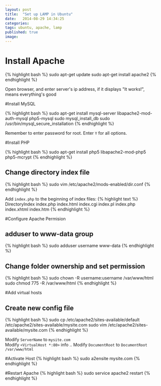 ```yaml
---
layout: post
title:  "Set up LAMP in Ubuntu"
date:   2014-08-29 14:34:25
categories: 
tags: ubuntu, apache, lamp
published: true
image: 
---
```


# Install Apache

{% highlight bash %}
sudo apt-get update
sudo apt-get install apache2
{% endhighlight %}

Open browser, and enter server's ip address, if it displays "It works!", means everything's good 

#Install MySQL

{% highlight bash %}
sudo apt-get install mysql-server libapache2-mod-auth-mysql php5-mysql
sudo mysql_install_db
sudo /usr/bin/mysql_secure_installation
{% endhighlight %}

Remember to enter password for root. Enter `Y` for all options.

#Install PHP

{% highlight bash %}
sudo apt-get install php5 libapache2-mod-php5 php5-mcrypt
{% endhighlight %}

## Change directory index file
{% highlight bash %}
sudo vim /etc/apache2/mods-enabled/dir.conf
{% endhighlight %}

Add `index.php` to the beginning of index files:
{% highlight text %}
<IfModule mod_dir.c>
  DirectoryIndex index.php index.html index.cgi index.pl index.php index.xhtml index.htm
</IfModule>
{% endhighlight %}


#Configure Apache Permision

## adduser to www-data group

{% highlight bash %}
sudo adduser username www-data
{% endhighlight %}

## Change folder ownership and set permission
{% highlight bash %}
sudo chown -R username:username /var/www/html
sudo chmod 775 -R /var/www/html
{% endhighlight %}


#Add virtual hosts

## Create new config file

{% highlight bash %}
sudo cp /etc/apache2/sites-available/default /etc/apache2/sites-available/mysite.com
sudo vim /etc/apache2/sites-available/mysite.com
{% endhighlight %}

Modify `ServerName` to `mysite.com`  
Modify `<VirtualHost *:80>` info ..
Modify `DocumentRoot` to `DocumentRoot /var/www/html`

#Activate Host
{% highlight bash %}
sudo a2ensite mysite.com
{% endhighlight %}

#Restart Apache 
{% highlight bash %}
sudo service apache2 restart
{% endhighlight %}


